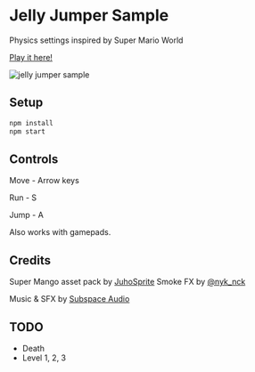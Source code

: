# Jelly Jumper Sample

Physics settings inspired by Super Mario World 

[Play it here!](https://excaliburjs.com/sample-jelly-jumper/)

![jelly jumper sample](./jelly-jumper.gif)

## Setup

```bash
npm install
npm start
```

## Controls

Move - Arrow keys

Run - S

Jump - A

Also works with gamepads.

## Credits

Super Mango asset pack by [JuhoSprite](https://juhosprite.itch.io/super-mango-2d-pixelart-platformer-asset-pack16x16)
Smoke FX by [@nyk_nck](https://nyknck.itch.io/fx062)

Music & SFX by [Subspace Audio](https://opengameart.org/users/subspaceaudio)

## TODO

- Death
- Level 1, 2, 3
